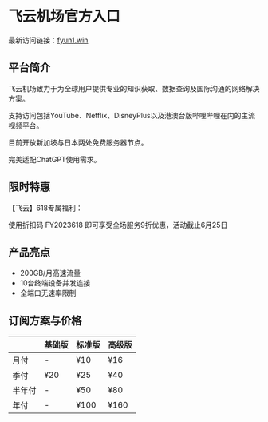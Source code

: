 # 飞云机场官方入口

最新访问链接：[fyun1.win](https://url.gogogomiao.one/QYTN)

## 平台简介

飞云机场致力于为全球用户提供专业的知识获取、数据查询及国际沟通的网络解决方案。

支持访问包括YouTube、Netflix、DisneyPlus以及港澳台版哔哩哔哩在内的主流视频平台。

目前开放新加坡与日本两处免费服务器节点。

完美适配ChatGPT使用需求。

## 限时特惠

【飞云】618专属福利：

使用折扣码 FY2023618 即可享受全场服务9折优惠，活动截止6月25日

## 产品亮点

* 200GB/月高速流量
* 10台终端设备并发连接
* 全端口无速率限制

## 订阅方案与价格

||基础版|标准版|高级版|
|----|----|----|----|
|月付|-|¥10|¥16|
|季付|¥20|¥25|¥40|
|半年付|-|¥50|¥80|
|年付|-|¥100|¥160|